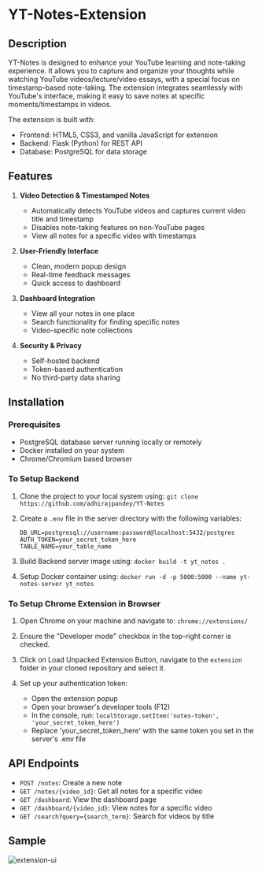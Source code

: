 # YT-Notes-Extension

## Description
YT-Notes is designed to enhance your YouTube learning and note-taking experience. It allows you to capture and organize your thoughts while watching YouTube videos/lecture/video essays, with a special focus on timestamp-based note-taking. The extension integrates seamlessly with YouTube's interface, making it easy to save notes at specific moments/timestamps in videos.

The extension is built with:
- Frontend: HTML5, CSS3, and vanilla JavaScript for extension
- Backend: Flask (Python) for REST API
- Database: PostgreSQL for data storage

## Features
1. **Video Detection & Timestamped Notes**
   - Automatically detects YouTube videos and captures current video title and timestamp
   - Disables note-taking features on non-YouTube pages
   - View all notes for a specific video with timestamps

2. **User-Friendly Interface**
   - Clean, modern popup design
   - Real-time feedback messages
   - Quick access to dashboard

3. **Dashboard Integration**
   - View all your notes in one place
   - Search functionality for finding specific notes
   - Video-specific note collections

4. **Security & Privacy**
   - Self-hosted backend
   - Token-based authentication
   - No third-party data sharing



## Installation

### Prerequisites
- PostgreSQL database server running locally or remotely
- Docker installed on your system
- Chrome/Chromium based browser

### To Setup Backend
1. Clone the project to your local system using: `git clone https://github.com/adhirajpandey/YT-Notes`

2. Create a `.env` file in the server directory with the following variables:
   ```
   DB_URL=postgresql://username:password@localhost:5432/postgres
   AUTH_TOKEN=your_secret_token_here
   TABLE_NAME=your_table_name
   ```

3. Build Backend server image using: `docker build -t yt_notes .`

4. Setup Docker container using: `docker run -d -p 5000:5000 --name yt-notes-server yt_notes`

### To Setup Chrome Extension in Browser
1. Open Chrome on your machine and navigate to: `chrome://extensions/`

2. Ensure the "Developer mode" checkbox in the top-right corner is checked.

3. Click on Load Unpacked Extension Button, navigate to the `extension` folder in your cloned repository and select it.

4. Set up your authentication token:
   - Open the extension popup
   - Open your browser's developer tools (F12)
   - In the console, run: `localStorage.setItem('notes-token', 'your_secret_token_here')`
   - Replace 'your_secret_token_here' with the same token you set in the server's .env file

## API Endpoints
- `POST /notes`: Create a new note
- `GET /notes/{video_id}`: Get all notes for a specific video
- `GET /dashboard`: View the dashboard page
- `GET /dashboard/{video_id}`: View notes for a specific video
- `GET /search?query={search_term}`: Search for videos by title

## Sample
![extension-ui](https://github.com/user-attachments/assets/175747d3-7ec3-410b-895c-d26ff996b957)

